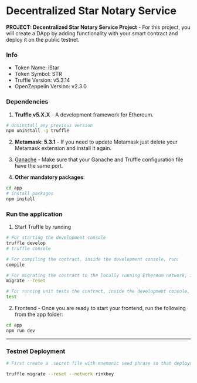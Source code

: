 # Decentralized Star Notary Service
**PROJECT: Decentralized Star Notary Service Project** - For this project, you will create a DApp by adding functionality with your smart contract and deploy it on the public testnet.

### Info
- Token Name: iStar
- Token Symbol: STR
- Truffle Version: v5.3.14
- OpenZeppelin Version: v2.3.0

### Dependencies
1. **Truffle v5.X.X** - A development framework for Ethereum. 
```bash
# Unsinstall any previous version
npm uninstall -g truffle
```


2. **Metamask: 5.3.1** - If you need to update Metamask just delete your Metamask extension and install it again.


3. [Ganache](https://www.trufflesuite.com/ganache) - Make sure that your Ganache and Truffle configuration file have the same port.


4. **Other mandatory packages**:
```bash
cd app
# install packages
npm install
```


### Run the application
1. Start Truffle by running
```bash
# For starting the development console
truffle develop
# truffle console

# For compiling the contract, inside the development console, run:
compile

# For migrating the contract to the locally running Ethereum network, inside the development console
migrate --reset

# For running unit tests the contract, inside the development console, run:
test
```

2. Frontend - Once you are ready to start your frontend, run the following from the app folder:
```bash
cd app
npm run dev
```

---

### Testnet Deployment
```bash
# First create a .secret file with mnemonic seed phrase so that deployment of the smart contract can be tied to this address

truffle migrate --reset --network rinkbey
```